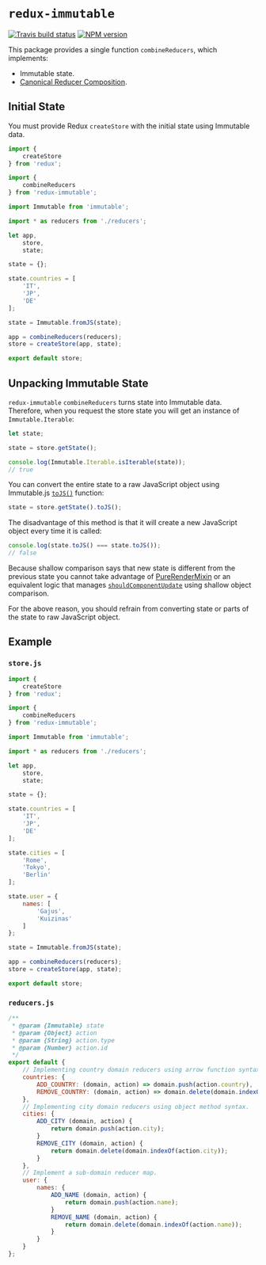 # `redux-immutable`

[![Travis build status](http://img.shields.io/travis/gajus/redux-immutable/master.svg?style=flat-square)](https://travis-ci.org/gajus/redux-immutable)
[![NPM version](http://img.shields.io/npm/v/redux-immutable.svg?style=flat-square)](https://www.npmjs.org/package/redux-immutable)

This package provides a single function `combineReducers`, which implements:

* Immutable state.
* [Canonical Reducer Composition](https://github.com/gajus/canonical-reducer-composition).

## Initial State

You must provide Redux `createStore` with the initial state using Immutable data.

```js
import {
    createStore
} from 'redux';

import {
    combineReducers
} from 'redux-immutable';

import Immutable from 'immutable';

import * as reducers from './reducers';

let app,
    store,
    state;

state = {};

state.countries = [
    'IT',
    'JP',
    'DE'
];

state = Immutable.fromJS(state);

app = combineReducers(reducers);
store = createStore(app, state);

export default store;
```

## Unpacking Immutable State

`redux-immutable` `combineReducers` turns state into Immutable data. Therefore, when you request the store state you will get an instance of `Immutable.Iterable`:

```js
let state;

state = store.getState();

console.log(Immutable.Iterable.isIterable(state));
// true
```

You can convert the entire state to a raw JavaScript object using Immutable.js [`toJS()`](https://facebook.github.io/immutable-js/docs/#/Iterable/toJS) function:

```js
state = store.getState().toJS();
```

The disadvantage of this method is that it will create a new JavaScript object every time it is called:

```js
console.log(state.toJS() === state.toJS());
// false
```

Because shallow comparison says that new state is different from the previous state you cannot take advantage of [PureRenderMixin](https://facebook.github.io/react/docs/pure-render-mixin.html) or an equivalent logic that manages [`shouldComponentUpdate`](https://facebook.github.io/react/docs/component-specs.html#updating-shouldcomponentupdate) using shallow object comparison.

For the above reason, you should refrain from converting state or parts of the state to raw JavaScript object.

## Example

### `store.js`

```js
import {
    createStore
} from 'redux';

import {
    combineReducers
} from 'redux-immutable';

import Immutable from 'immutable';

import * as reducers from './reducers';

let app,
    store,
    state;

state = {};

state.countries = [
    'IT',
    'JP',
    'DE'
];

state.cities = [
    'Rome',
    'Tokyo',
    'Berlin'
];

state.user = {
    names: [
        'Gajus',
        'Kuizinas'
    ]
};

state = Immutable.fromJS(state);

app = combineReducers(reducers);
store = createStore(app, state);

export default store;
```

### `reducers.js`

```js
/**
 * @param {Immutable} state
 * @param {Object} action
 * @param {String} action.type
 * @param {Number} action.id
 */
export default {
    // Implementing country domain reducers using arrow function syntax.
    countries: {
        ADD_COUNTRY: (domain, action) => domain.push(action.country),
        REMOVE_COUNTRY: (domain, action) => domain.delete(domain.indexOf(action.country))
    },
    // Implementing city domain reducers using object method syntax.
    cities: {
        ADD_CITY (domain, action) {
            return domain.push(action.city);
        }
        REMOVE_CITY (domain, action) {
            return domain.delete(domain.indexOf(action.city));
        }
    },
    // Implement a sub-domain reducer map.
    user: {
        names: {
            ADD_NAME (domain, action) {
                return domain.push(action.name);
            }
            REMOVE_NAME (domain, action) {
                return domain.delete(domain.indexOf(action.name));
            }
        }
    }
};
```
